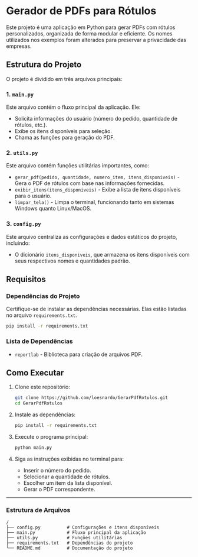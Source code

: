 # Gerador de PDFs para Rótulos

Este projeto é uma aplicação em Python para gerar PDFs com rótulos personalizados, organizada de forma modular e eficiente. Os nomes utilizados nos exemplos foram alterados para preservar a privacidade das empresas.

## Estrutura do Projeto

O projeto é dividido em três arquivos principais:

### 1. `main.py`
Este arquivo contém o fluxo principal da aplicação. Ele:
- Solicita informações do usuário (número do pedido, quantidade de rótulos, etc.).
- Exibe os itens disponíveis para seleção.
- Chama as funções para geração do PDF.

### 2. `utils.py`
Este arquivo contém funções utilitárias importantes, como:
- `gerar_pdf(pedido, quantidade, numero_item, itens_disponiveis)` - Gera o PDF de rótulos com base nas informações fornecidas.
- `exibir_itens(itens_disponiveis)` - Exibe a lista de itens disponíveis para o usuário.
- `limpar_tela()` - Limpa o terminal, funcionando tanto em sistemas Windows quanto Linux/MacOS.

### 3. `config.py`
Este arquivo centraliza as configurações e dados estáticos do projeto, incluindo:
- O dicionário `itens_disponiveis`, que armazena os itens disponíveis com seus respectivos nomes e quantidades padrão.

## Requisitos

### Dependências do Projeto
Certifique-se de instalar as dependências necessárias. Elas estão listadas no arquivo `requirements.txt`.

```bash
pip install -r requirements.txt
```

### Lista de Dependências
- `reportlab` - Biblioteca para criação de arquivos PDF.

## Como Executar

1. Clone este repositório:
   ```bash
   git clone https://github.com/loesnardo/GerarPdfRotulos.git
   cd GerarPdfRotulos
   ```

2. Instale as dependências:
   ```bash
   pip install -r requirements.txt
   ```

3. Execute o programa principal:
   ```bash
   python main.py
   ```

4. Siga as instruções exibidas no terminal para:
   - Inserir o número do pedido.
   - Selecionar a quantidade de rótulos.
   - Escolher um item da lista disponível.
   - Gerar o PDF correspondente.

---

### Estrutura de Arquivos

```
/
├── config.py          # Configurações e itens disponíveis
├── main.py            # Fluxo principal da aplicação
├── utils.py           # Funções utilitárias
├── requirements.txt   # Dependências do projeto
└── README.md          # Documentação do projeto
```

